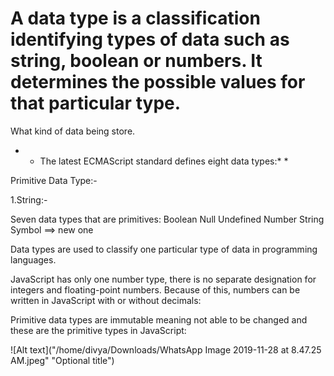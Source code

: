 # A data type is a classification identifying types of data such as string, boolean or numbers. It determines the possible values for that particular type.

What kind of data being store.


* * The latest ECMAScript standard defines eight data types:* *


Primitive Data Type:- 

1.String:- 

Seven data types that are primitives:
Boolean
Null
Undefined
Number
String
Symbol ==> new one


Data types are used to classify one particular type of data in programming languages. 


JavaScript has only one number type, there is no separate designation for integers and floating-point numbers. Because of this, numbers can be written in JavaScript with or without decimals:



Primitive data types are immutable meaning not able to be changed and these are the primitive types in JavaScript:



<!-- /home/divya/Downloads/WhatsApp Image 2019-11-28 at 8.47.25 AM.jpeg -->

![Alt text]("/home/divya/Downloads/WhatsApp Image 2019-11-28 at 8.47.25 AM.jpeg" "Optional title")
